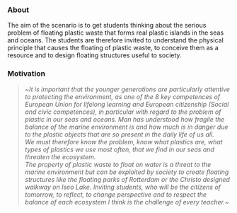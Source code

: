 ### About

The aim of the scenario is to get students thinking about the serious problem of floating plastic waste that forms real plastic islands in the seas and oceans.
The students are therefore invited to understand the physical principle that causes the floating of plastic waste, to conceive them as a resource and to design floating structures useful to society.

### Motivation

> ~*It is important that the younger generations are particularly attentive to protecting the environment, as one of the 8 key competences of European Union for lifelong learning and European citizenship (Social and civic competences), in particular with regard to the problem of plastic in our seas and oceans. Man has understood how fragile the balance of the marine environment is and how much is in danger due to the plastic objects that are so present in the daily life of us all. <br/> We must therefore know the problem, know what plastics are, what types of plastics we use most often, that we find in our seas and threaten the ecosystem. <br/> The property of plastic waste to float on water is a threat to the marine environment but can be exploited by society to create floating structures like the floating parks of Rotterdam or the Christo designed walkway on  Iseo Lake. Inviting students, who will be the citizens of tomorrow, to reflect, to change perspective and to respect the balance of each ecosystem I think is the challenge of every teacher.*~


